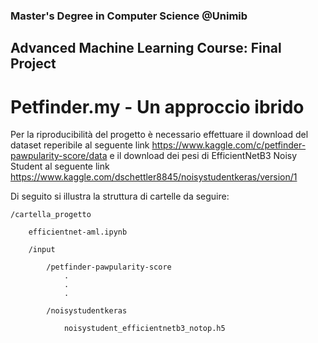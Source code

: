 
### Master's Degree in Computer Science @Unimib
## Advanced Machine Learning Course: Final Project 
# Petfinder.my - Un approccio ibrido

Per la riproducibilità del progetto è necessario effettuare il download del dataset reperibile al seguente link https://www.kaggle.com/c/petfinder-pawpularity-score/data e il download dei pesi di EfficientNetB3 Noisy Student al seguente link https://www.kaggle.com/dschettler8845/noisystudentkeras/version/1

Di seguito si illustra la struttura di cartelle da seguire:

    /cartella_progetto

        efficientnet-aml.ipynb

        /input

            /petfinder-pawpularity-score
                .
                .
                .

            /noisystudentkeras
                
                noisystudent_efficientnetb3_notop.h5
